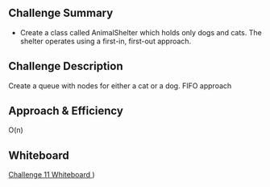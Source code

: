 ## Challenge Summary
- Create a class called AnimalShelter which holds only dogs and cats. The shelter operates using a first-in, first-out approach.

## Challenge Description
Create a queue with nodes for either a cat or a dog. FIFO approach

## Approach & Efficiency
<!-- What approach did you take? Why? What is the Big O space/time for this approach? -->
O(n)

## Whiteboard
[Challenge 11 Whiteboard ](https://docs.google.com/spreadsheets/d/1TD515XC5q8tfoyTcuONe9i4MwdFbEEgBi9_IcrlVQTU/edit?usp=sharing))
